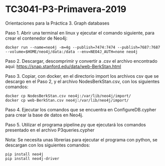 # TC3041-P3-Primavera-2019
Orientaciones para la Práctica 3. Graph databases

Paso 1. Abrir una terminal en linux y ejecutar el comando siguiente, para crear el contenedor de Neo4j:

    docker run --name=neo4j -m=4g --publish=7474:7474 --publish=7687:7687 --volume=$HOME/neo4j/data:/data --env=NEO4J_AUTH=none neo4j

Paso 2. Descargar, descomprimir y convertir a .csv el archivo encontrado aquí: https://snap.stanford.edu/data/web-BerkStan.html

Paso 3. Copiar, con docker, en el directorio import los archivos csv que se descargo en el Paso 2, y el archivo NodesBerkStan.csv, con los siguientes comandos:

    docker cp NodesBerkStan.csv neo4j:/var/lib/neo4j/import/
    docker cp web-BerkStan.csv neo4j:/var/lib/neo4j/import/

Paso 4. Ejecutar los comandos que se encuentra en ConfigureDB.cypher para crear la base de datos en Neo4j.

Paso 5. Utilizar el programa pipeline.py que ejecutará los comandos presentado en el archivo P3queries.cypher

Nota: Se necesita unas librerias para ejecutar el programa con python, se descargan con los siguientes comandos:

    pip install neo4j
    pip install neo4j-driver
  
